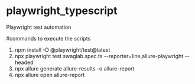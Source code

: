 # playwright_typescript
Playwright test automation 

#commands to execute the scripts

1. npm install -D @playwright/test@latest
2. npx playwright test swaglab.spec.ts  --reporter=line,allure-playwright --headed  
3. npx allure generate allure-results -o allure-report
4. npx allure open  allure-report
